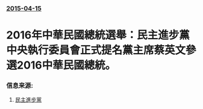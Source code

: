 ### [2015-04-15](/news/2015/04/15/index.md)

##### 
# 2016年中華民國總統選舉：民主進步黨中央執行委員會正式提名黨主席蔡英文參選2016中華民國總統。 




### 信息来源:

1. [民主進步黨](http://www.dpp.org.tw/news_content.php?kw=&m1=07&y1=2015&menu_sn=&sub_menu=43&show_title=%E6%96%B0%E8%81%9E&one_page=10&page=21&start_p=21&act=&sn=7807&stat=&order_type=desc&order_col=add_date&data_type=%E6%96%B0%E8%81%9E)
